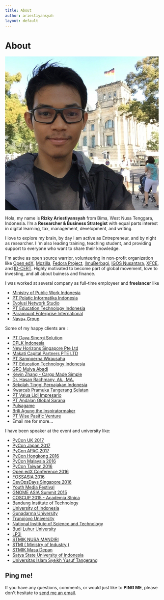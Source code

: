 ```yaml
---
title: About
author: ariestiyansyah
layout: default
---
```


<h1 class="pageTitle">About</h1>
<img width="500" layout="responsive" src="/images/profile.jpg">

Hola, my name is __Rizky Ariestiyansyah__ from Bima, West Nusa Tenggara, Indonesia. I’m a __Researcher & Business Strategist__ with equal parts interest in digital learning, tax, management, development, and writing.

I love to explore my brain, by day I am active as Entrepreneur, and by night as researcher. I 'm also leading training, teaching student, and providing support to everyone who want to share their knowledge.

I'm active as open source warrior, volunteering in non-profit organization like [Open edX](http://open.edx.org), [Mozilla](https://mozillians.org/en-US/u/ariestiyansyah), [Fedora Project](http://fedoraproject.org), [IlmuBerbagi](http://ilmuberbagi.or.id), [IGOS Nusantara](http://igosnusantara.or.id), [XFCE](http://xfce.org), and [ID-CERT](http://www.cert.or.id). Highly motivated to become part of global movement, love to investing, and all about buiness and finance.

I was worked at several company as full-time employeer and __freelancer__ like

- [Ministry of Public Work Indonesia](http://litbang.pu.go.id/)
- [PT Polatic Informatika Indonesia](http://polatic.co.id)
- [Evolusi Network Studio](http://evonestudio.com)
- [PT Education Technology Indonesia](https://indonesiax.co.id)
- [Paramount Enterprise International](http://www.paramount-land.com/)
- [Nava+ Group](http://www.navaplus.com)

Some of my happy clients are :

- [PT Daya Sinergi Solution](http://dssconsulting.id/)
- [DPLK Indonesia](http://www.pdplk.com/)
- [New Horizons Singapore Pte Ltd](http://newhorizons.com.sg/)
- [Makati Capital Partners PTE LTD](http://makaticapital.com)
- [PT Sampoerna Wirausaha](http://mekar.id)
- [PT Education Technology Indonesia](http://indonesiax.co.id)
- [GRC Mulya Abadi](#)
- [Kevin Zhang - Cargo Made Simple](http://cargoerp.com)
- [Dr. Hasan Rachmany, Ak., MA.](http://stpi-pajak.ac.id)
- [Sekolah Tinggi Perpajakan Indonesia](http://stpi-pajak.ac.id)
- [Kwarcab Pramuka Tangerang Selatan](http://pramukatangsel.or.id)
- [PT Valua Lidi Impresario](http://valuatraining.com)
- [PT Andalan Global Sarana](http://www.properti1001.com)
- [Pulsagame](http://pulsagame.com)
- [Brili Agung the Inspiratormaker](http://briliagung.com)
- [PT Wise Pasific Venture](https://www.linkedin.com/company/8995616?goback=.anb_3942786_*2_*1_*1_*1_*1_*1&trk=prof-exp-company-name)
- Email me for more...

I have been speaker at the event and university like:

- [PyCon UK 2017](https://pyconuk.org)
- [PyCon Japan 2017](https://pycon.jp/2017/en/)
- [PyCon APAC 2017](https://pycon.my/pycon-apac-2017-program-schedule/)
- [PyCon Hongkong 2016](http://pycon.hk/2016)
- [PyCon Malaysia 2016](http://pycon.my)
- [PyCon Taiwan 2016](http://tw.pycon.org)
- [Open edX Conference 2016](http://2016openedxconference.sched.org/event/5c24f965a8c1e9ab825df7a5b5b509a3#.VvVUVjh0IGA.facebook)
- [FOSSASIA 2016](http://2016.fossasia.org/#speakers)
- [DevOpsDays Singapore 2016](https://www.devopsdays.org/events/2016-singapore/welcome/)
- [Youth Media Festival](http://youthmediafestival.com/)
- [GNOME ASIA Summit 2015](http://2015.gnome.asia)
- [COSCUP 2015 - Academia SInica](http://coscup.org/2015/zh-tw/program/#/%5B%E6%9C%AC%E8%AD%B0%E7%A8%8B%E8%AC%9B%E8%80%85%E8%87%A8%E6%99%82%E4%B8%8D%E5%85%8B%E5%87%BA%E5%B8%AD%EF%BC%8C%E5%8F%96%E6%B6%88%5D+Web+++Mobile+++Desktop+in+one+using+Firefox+Marketplace)
- [Bandung Institute of Technology](https://www.itb.ac.id/)
- [University of Indonesia](http://ui.ac.id)
- [Gunadarma University ](http://gunadarma.ac.id)
- [Trunojoyo University](http://trunojoyo.ac.id)
- [National Institute of Science and Technology](http://www.istn.ac.id/)
- [Budi Luhur University](http://budiluhur.ac.id)
- [LP3I](http://lp3i.ac.id)
- [STMIK NUSA MANDIRI](http://nusamandiri.ac.id)
- [STMI ( Ministry of Industry )](http://stmi.ac.id)
- [STMIK Masa Depan](http://masadepan.ac.id/)
- [Satya State University of Indonesia](http://usni.ac.id)
- [Universitas Islam Syeikh Yusuf Tangerang](http://unistangerang.ac.id/2014/)

## Ping me!

If you have any questions, comments, or would just like to __PING ME__, please don't hesitate to  [send me an email](mailto:ariestiyansyah.rizky@gmail.com).

